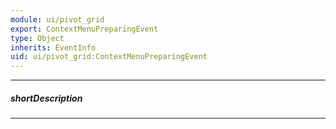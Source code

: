 ```yaml
---
module: ui/pivot_grid
export: ContextMenuPreparingEvent
type: Object
inherits: EventInfo
uid: ui/pivot_grid:ContextMenuPreparingEvent
---
```

---
##### shortDescription
<!-- Description goes here -->

---
<!-- Description goes here -->